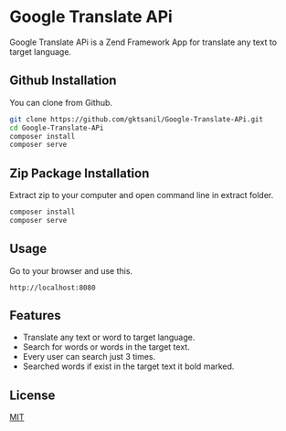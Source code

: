 # Google Translate APi 

Google Translate APi is a Zend Framework App for translate any text to target language.

## Github Installation

You can clone from Github.
```bash
git clone https://github.com/gktsanil/Google-Translate-APi.git
cd Google-Translate-APi
composer install
composer serve
```
## Zip Package Installation

Extract zip to your computer and open command line in extract folder.
```bash
composer install
composer serve
```
## Usage

Go to your browser and use this.
```link
http://localhost:8080 
```

## Features
 - Translate any text or word to target language.
 - Search for words or words in the target text.
 - Every user can search just 3 times.
 - Searched words if exist in the target text it bold marked.

## License
[MIT](https://choosealicense.com/licenses/mit/)